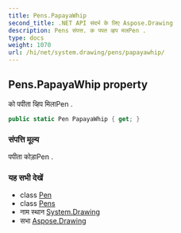 ```yaml
---
title: Pens.PapayaWhip
second_title: .NET API संदर्भ के लिए Aspose.Drawing
description: Pens संपत्त. क पपत व्हप मलPen .
type: docs
weight: 1070
url: /hi/net/system.drawing/pens/papayawhip/
---
```

## Pens.PapayaWhip property

को पपीता व्हिप मिलाPen .

```csharp
public static Pen PapayaWhip { get; }
```

### संपत्ति मूल्य

पपीता कोड़ाPen .

### यह सभी देखें

* class [Pen](../../pen/)
* class [Pens](../)
* नाम स्थान [System.Drawing](../../pens/)
* सभा [Aspose.Drawing](../../../)


